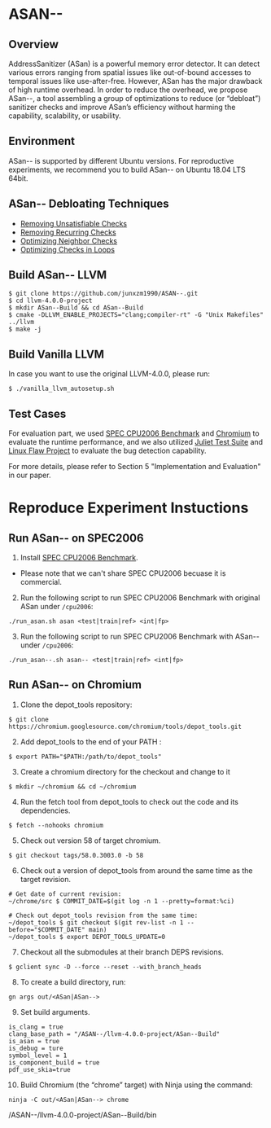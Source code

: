 # ASAN--

## Overview
AddressSanitizer (ASan) is a powerful memory error detector. It can detect various errors ranging from spatial issues like out-of-bound accesses to temporal issues like use-after-free. However, ASan has the major drawback of high runtime overhead. In order to reduce the overhead, we propose ASan--, a tool assembling a group of optimizations to reduce (or “debloat”) sanitizer checks and improve ASan’s efficiency without harming the capability, scalability, or usability.

## Environment
ASan-- is supported by different Ubuntu versions. For reproductive experiments, we recommend you to build ASan-- on Ubuntu 18.04 LTS 64bit.

## ASan-- Debloating Techniques
- [Removing Unsatisfiable Checks](https://github.com/junxzm1990/ASAN--/blob/e96d4aa82072546e8f2016cf83beba88af4995ea/llvm-4.0.0-project/llvm/lib/Transforms/Instrumentation/AddressSanitizer.cpp#L1385)
- [Removing Recurring Checks](https://github.com/junxzm1990/ASAN--/blob/e96d4aa82072546e8f2016cf83beba88af4995ea/llvm-4.0.0-project/llvm/lib/Transforms/Instrumentation/AddressSanitizer.cpp#L3212)
- [Optimizing Neighbor Checks](https://github.com/junxzm1990/ASAN--/blob/e96d4aa82072546e8f2016cf83beba88af4995ea/llvm-4.0.0-project/llvm/lib/Transforms/Instrumentation/AddressSanitizer.cpp#L3217)
- [Optimizing Checks in Loops](https://github.com/junxzm1990/ASAN--/blob/e96d4aa82072546e8f2016cf83beba88af4995ea/llvm-4.0.0-project/llvm/lib/Transforms/Instrumentation/AddressSanitizer.cpp#L3219)

## Build ASan-- LLVM
```
$ git clone https://github.com/junxzm1990/ASAN--.git
$ cd llvm-4.0.0-project
$ mkdir ASan--Build && cd ASan--Build
$ cmake -DLLVM_ENABLE_PROJECTS="clang;compiler-rt" -G "Unix Makefiles" ../llvm
$ make -j
```

## Build Vanilla LLVM
In case you want to use the original LLVM-4.0.0, please run:
```
$ ./vanilla_llvm_autosetup.sh
```

## Test Cases
For evaluation part, we used [SPEC CPU2006 Benchmark](https://www.spec.org/cpu2006/) and [Chromium](https://www.chromium.org/Home) to evaluate the runtime performance, and we also utilized [Juliet Test Suite](https://samate.nist.gov/SRD/testsuite.php) and [Linux Flaw Project](https://github.com/mudongliang/LinuxFlaw) to evaluate the bug detection capability. 

For more details, please refer to Section 5 "Implementation and Evaluation" in our paper. 

# Reproduce Experiment Instuctions

## Run ASan-- on SPEC2006
1. Install [SPEC CPU2006 Benchmark](https://www.spec.org/cpu2006/).

- Please note that we can't share SPEC CPU2006 becuase it is commercial.

2. Run the following script to run SPEC CPU2006 Benchmark with original ASan under `/cpu2006`:
```
./run_asan.sh asan <test|train|ref> <int|fp>
```
3. Run the following script to run SPEC CPU2006 Benchmark with ASan-- under `/cpu2006`:
```
./run_asan--.sh asan-- <test|train|ref> <int|fp>
```

## Run ASan-- on Chromium
1. Clone the depot_tools repository:
```
$ git clone https://chromium.googlesource.com/chromium/tools/depot_tools.git
```
2. Add depot_tools to the end of your PATH :
```
$ export PATH="$PATH:/path/to/depot_tools"
```
3. Create a chromium directory for the checkout and change to it
```
$ mkdir ~/chromium && cd ~/chromium
```
4. Run the fetch tool from depot_tools to check out the code and its dependencies.
```
$ fetch --nohooks chromium
```
5. Check out version 58 of target chromium.
```
$ git checkout tags/58.0.3003.0 -b 58
```
6. Check out a version of depot_tools from around the same time as the target revision.
```
# Get date of current revision:
~/chrome/src $ COMMIT_DATE=$(git log -n 1 --pretty=format:%ci)

# Check out depot_tools revision from the same time:
~/depot_tools $ git checkout $(git rev-list -n 1 --before="$COMMIT_DATE" main)
~/depot_tools $ export DEPOT_TOOLS_UPDATE=0
```
7. Checkout all the submodules at their branch DEPS revisions.
```
$ gclient sync -D --force --reset --with_branch_heads
```
8. To create a build directory, run:
```
gn args out/<ASan|ASan-->
```
9. Set build arguments.
```
is_clang = true
clang_base_path = "/ASAN--/llvm-4.0.0-project/ASan--Build"
is_asan = true
is_debug = ture
symbol_level = 1
is_component_build = true
pdf_use_skia=true
```
10. Build Chromium (the “chrome” target) with Ninja using the command:
```
ninja -C out/<ASan|ASan--> chrome
```

/ASAN--/llvm-4.0.0-project/ASan--Build/bin
